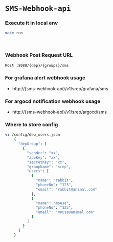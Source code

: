 # `SMS-Webhook-api`

### Execute it in local env
```bash
make run
```
<br/>

### Webhook Post Request URL

```bash
Post :8080/{dep}/{groups}/sms
```

### For grafana alert webhook usage
* http://{sms-webhook-api}/v1/srep/grafana/sms

### For argocd notification webhook usage
* http://{sms-webhook-api}/v1/srep/argocd/sms

### Where to store config
```bash
vi /config/dep_users.json
    {
      "depGroup": [
        {
          "sender": "xx",
          "appKey": "xx",
          "secretKey": "xx",
          "groupName": "srep",
          "users": [
            {
              "name": "rabbit",
              "phoneNo": "123",
              "email": "rabbit@animal.com"
            },
            {
              "name": "mouse",
              "phoneNo": "123",
              "email": "mouse@animal.com"
            }
          ]
        }
      ]
    }
```


